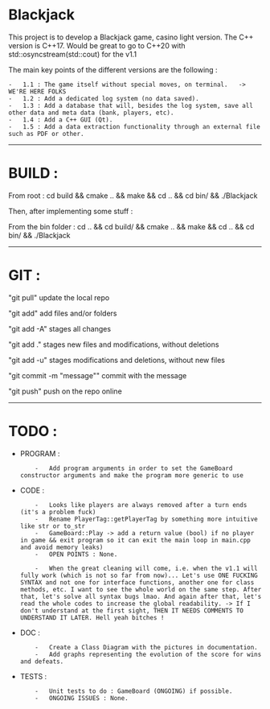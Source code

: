 # Blackjack
This project is to develop a Blackjack game, casino light version.
The C++ version is C++17. Would be great to go to C++20 with std::osyncstream(std::cout) for the v1.1

The main key points of the different versions are the following :

	-	1.1 : The game itself without special moves, on terminal.	-> WE'RE HERE FOLKS
	-	1.2 : Add a dedicated log system (no data saved).
	-	1.3 : Add a database that will, besides the log system, save all other data and meta data (bank, players, etc).
	-	1.4 : Add a C++ GUI (Qt).
	-	1.5 : Add a data extraction functionality through an external file such as PDF or other.

----------------------------------------------------------------------------------------------------

# BUILD :
From root : cd build && cmake .. && make && cd .. && cd bin/ && ./Blackjack

Then, after implementing some stuff :

From the bin folder : cd .. && cd build/ && cmake .. && make && cd .. && cd bin/ && ./Blackjack

----------------------------------------------------------------------------------------------------

# GIT :
"git pull"			update the local repo


"git add" add files and/or folders

"git add -A" stages all changes

"git add ." stages new files and modifications, without deletions

"git add -u" stages modifications and deletions, without new files


"git commit -m "message""	commit with the message


"git push" push on the repo online

----------------------------------------------------------------------------------------------------

# TODO :

  - PROGRAM :
  
			-	Add program arguments in order to set the GameBoard constructor arguments and make the program more generic to use

  - CODE :

			-	Looks like players are always removed after a turn ends (it's a problem fuck)
			-	Rename PlayerTag::getPlayerTag by something more intuitive like str or to_str 
			-	GameBoard::Play -> add a return value (bool) if no player in game && exit program so it can exit the main loop in main.cpp and avoid memory leaks)
			-	OPEN POINTS : None.
			
			-	When the great cleaning will come, i.e. when the v1.1 will fully work (which is not so far from now)... Let's use ONE FUCKING SYNTAX and not one for interface functions, another one for class methods, etc. I want to see the whole world on the same step. After that, let's solve all syntax bugs lmao. And again after that, let's read the whole codes to increase the global readability. -> If I don't understand at the first sight, THEN IT NEEDS COMMENTS TO UNDERSTAND IT LATER. Hell yeah bitches ! 
  
  - DOC :

			-	Create a Class Diagram with the pictures in documentation.
			-	Add graphs representing the evolution of the score for wins and defeats.

  - TESTS :

			-	Unit tests to do : GameBoard (ONGOING) if possible.
			-	ONGOING ISSUES : None.
    
